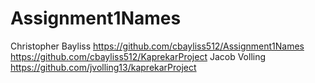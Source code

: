 # Assignment1Names

Christopher Bayliss
https://github.com/cbayliss512/Assignment1Names
https://github.com/cbayliss512/KaprekarProject
Jacob Volling
https://github.com/jvolling13/kaprekarProject
